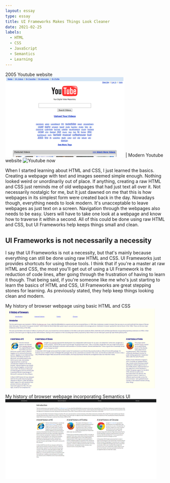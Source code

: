 ```yaml
---
layout: essay
type: essay
title: UI Frameworks Makes Things Look Cleaner
date: 2021-02-25
labels:
  - HTML
  - CSS
  - JavaScript
  - Semantics
  - Learning
---
```


2005 Youtube website <img class="ui image" src="../images/UI-Essay/yt-html.png" height="250px" alt="Youtube 2005"> | Modern Youtube website <img class="ui image" src="https://cdn.vox-cdn.com/thumbor/lV9t0Uh2ZZ6EGv-h11MzbFxUwe4=/0x0:1200x800/1400x933/filters:focal(504x304:696x496):no_upscale()/cdn.vox-cdn.com/uploads/chorus_image/image/65784178/homepage.0.jpeg" height="250px" alt="Youtube now">

When I started learning about HTML and CSS, I just learned the basics. Creating a webpage with text and images seemed simple enough. Nothing looked weird or unordinarily out of place. If anything, creating a raw HTML and CSS just reminds me of old webpages that had just text all over it. Not necessarily nostalgic for me, but It just dawned on me that this is how webpages in its simplest form were created back in the day. Nowadays though, everything needs to look modern. It's unacceptable to leave webpages as just text on a screen. Navigation through the webpages also needs to be easy. Users will have to take one look at a webpage and know how to traverse it within a second. All of this could be done using raw HTML and CSS, but UI Frameworks help keeps things small and clean.


## UI Frameworks is not necessarily a necessity

I say that UI Frameworks is not a necessity, but that's mainly because everything can still be done using raw HTML and CSS. UI Frameworks just provides shortcuts for using those tools. I think that if you're a master at raw HTML and CSS, the most you'll get out of using a UI Framework is the reduction of code lines, after going through the frustration of having to learn it though. That being said, if you're someone like me who's just starting to learn the basics of HTML and CSS, UI Frameworks are great stepping stones for learning. As previously stated, they help keep things looking clean and modern.

My history of browser webpage using basic HTML and CSS
<img class="ui image" src="../images/UI-Essay/history-basic.png" height="250px" alt="History WOD with basic HTML and CSS">

My history of browser webpage incorporating Semantics UI
<img class="ui image" src="../images/UI-Essay/history-semantics.png" height="250px" alt="History WOD incorporating Semantic UI">

